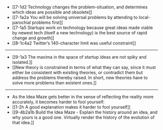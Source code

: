 - [[7-1d2 Technology changes the problem-situation, and determines which ideas are possible and obsolete]]
- [[7-1a2a You will be solving universal problems by attending to local-parochial problems first]]
- [[7-1a5 Startups work on technology because great ideas made viable by newest tech (itself a new technology) is the best source of rapid change and growth]]
- [[8-1c4a2 Twitter’s 140-character limit was useful constraint]]
---
- [[9-1a3 The maxima in the space of startup ideas are not spiky and isolated.]]
- [[New theory is constrained in terms of what they can say, since it must either be consistent with existing theories, or contradict them but address the problems thereby raised. In short, new theories have to solve more problems than existent ones.]]
---
- As the Idea Maze gets better in the sense of reflecting the reality more accurately, it becomes harder to fool yourself:
- [[1-2h A good explanation makes it harder to fool yourself]]
- [[9-4b2a1b Build the Idea Maze - Explain the history around an idea, and why yours is a good one. Virtually render the history of the evolution of that idea.]]
